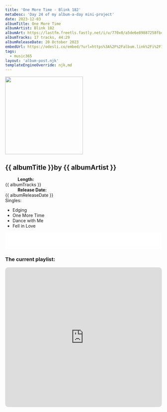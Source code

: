 ```yaml
---
title: 'One More Time - Blink 182'
metaDesc: 'Day 24 of my album-a-day mini-project'
date: 2023-12-03
albumTitle: One More Time
albumArtist: Blink 182
albumArt: https://lastfm.freetls.fastly.net/i/u/770x0/a5de6e89887258fb4accce4a314c12a1.jpg#a5de6e89887258fb4accce4a314c12a1
albumTracks: 17 tracks, 44:29
albumReleaseDate: 20 October 2023
embedUrl: https://odesli.co/embed/?url=https%3A%2F%2Falbum.link%2Fi%2F1707257664&theme=light
tags:
  - music365
layout: 'album-post.njk'
templateEngineOverride: njk,md
---
```


<aside class="album-profile">
  <div class="album-profile__image">
    <img class="album-image" width="250" height="250" crossorigin="anonymous" src="{{ albumArt }}"/>
  </div>
  <div class="aside__content">
    <h1><strong>{{ albumTitle }}</strong>by {{ albumArtist }}</h1>
    <dl>
      <div>
        <dd><strong>Length:</strong></dd>
        <dt>{{ albumTracks }}</dt>
      </div>
      <div>
        <dd><strong>Release Date:</strong></dd>
        <dt>{{ albumReleaseDate }}</dt>
      </div>
      <div class="singles">
        <span>Singles:</span>
        <ul>
          <li>Edging</li>
          <li>One More Time</li>
          <li>Dance with Me</li>
          <li>Fell in Love</li>
        </ul>
      </div>
    </dl>
    <div class="color-grid">
      <div class="color-grid__container">
					<span class="color color--1"></span>
					<span class="color color--2"></span>
					<span class="color color--3"></span>
      </div>
    </div>
  </div>
</aside>

<iframe width="100%" height="52" src={{ embedUrl }} frameborder="0" allowfullscreen sandbox="allow-same-origin allow-scripts allow-presentation allow-popups allow-popups-to-escape-sandbox" allow="clipboard-read; clipboard-write"></iframe>

### The current playlist:

<iframe allow="autoplay *; encrypted-media *; fullscreen *; clipboard-write" frameborder="0" height="450" style="width:100%;max-width:660px;overflow:hidden;border-radius:10px;" sandbox="allow-forms allow-popups allow-same-origin allow-scripts allow-storage-access-by-user-activation allow-top-navigation-by-user-activation" src="https://embed.music.apple.com/gb/playlist/music365/pl.u-AkAmEd9ix4MAZYJ"></iframe>

